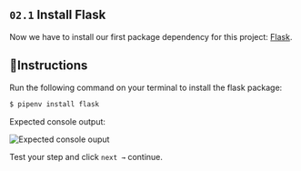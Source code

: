 ## `02.1` Install Flask

Now we have to install our first package dependency for this project: [Flask](https://flask.palletsprojects.com/en/1.1.x/).

## 📝Instructions

Run the following command on your terminal to install the flask package:

```bash
$ pipenv install flask
```

Expected console output:

![Expected console ouput](../../assets/install-flask.png?raw=true)

Test your step and click `next →` continue.
